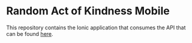 # Random Act of Kindness Mobile

This repository contains the Ionic application that consumes the API that can be found [here](https://github.com/maurei/Random-Acts-of-Kindness). 
